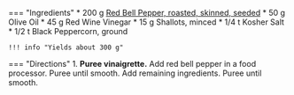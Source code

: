 === "Ingredients"
    * 200 g [Red Bell Pepper, roasted, skinned, seeded](../../vegetables/oven-roasted-vegetables/oven-roasted-bell-peppers.md)
    * 50 g Olive Oil
    * 45 g Red Wine Vinegar
    * 15 g Shallots, minced
    * 1/4 t Kosher Salt
    * 1/2 t Black Peppercorn, ground

    !!! info "Yields about 300 g"

=== "Directions"
    1. **Puree vinaigrette.** Add red bell pepper in a food processor. Puree until smooth. Add remaining ingredients. Puree until smooth.

[^1]:
    Perelman, Deb. ["Summer Pea and Roasted Red Pepper Pasta Salad."](https://smittenkitchen.com/2009/08/summer-pea-and-roasted-red-pepper-pasta-salad/) *Smitten Kitchen.* 8 August 2009.
